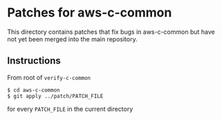 # Patches for aws-c-common

This directory contains patches that fix bugs in aws-c-common but have not yet been merged into the main repository.

## Instructions

From root of `verify-c-common`

```
$ cd aws-c-common
$ git apply ../patch/PATCH_FILE
```

for every `PATCH_FILE` in the current directory
